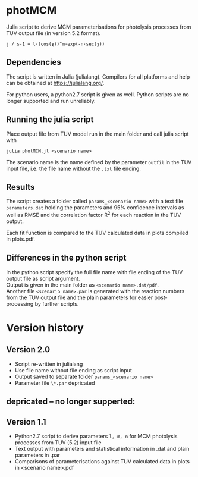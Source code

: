 photMCM
=======

Julia script to derive MCM parameterisations for photolysis processes from TUV output file
(in version 5.2 format).

    j / s-1 = l·(cos(χ))^m·exp(-n·sec(χ))


Dependencies
------------

The script is written in Julia (julialang). Compilers for all platforms and help
can be obtained at https://julialang.org/.

For python users, a python2.7 script is given as well. Python scripts are no longer
supported and run unreliably.


Running the julia script
------------------------

Place output file from TUV model run in the main folder and call julia script with

    julia photMCM.jl <scenario name>

The scenario name is the name defined by the parameter `outfil` in the TUV input file,
i.e. the file name without the `.txt` file ending.


Results
-------

The script creates a folder called `params_<scenario name>` with a text file
`parameters.dat` holding the parameters and 95% confidence intervals as well as
RMSE and the correlation factor R<sup>2</sup> for each reaction in the TUV output.

Each fit function is compared to the TUV calculated data in plots compiled in plots.pdf.


Differences in the python script
--------------------------------

In the python script specify the full file name with file ending of the TUV output file
as script argument.  
Output is given in the main folder as `<scenario name>.dat/pdf`.  
Another file `<scenario name>.par` is generated with the reaction numbers from the TUV
output file and the plain parameters for easier post-processing by further scripts.



Version history
===============

Version 2.0
-----------
- Script re-written in julialang
- Use file name without file ending as script input
- Output saved to separate folder `params_<scenario name>`
- Parameter file `\*.par` depricated


depricated – no longer supperted:
---------------------------------
Version 1.1
-----------
- Python2.7 script to derive parameters `l, m, n` for MCM photolysis processes
  from TUV (5.2) input file
- Text output with parameters and statistical information in <scenario name>.dat
  and plain parameters in <scenario name>.par
- Comparisons of parameterisations against TUV calculated data in plots in
  \<scenario name\>.pdf
